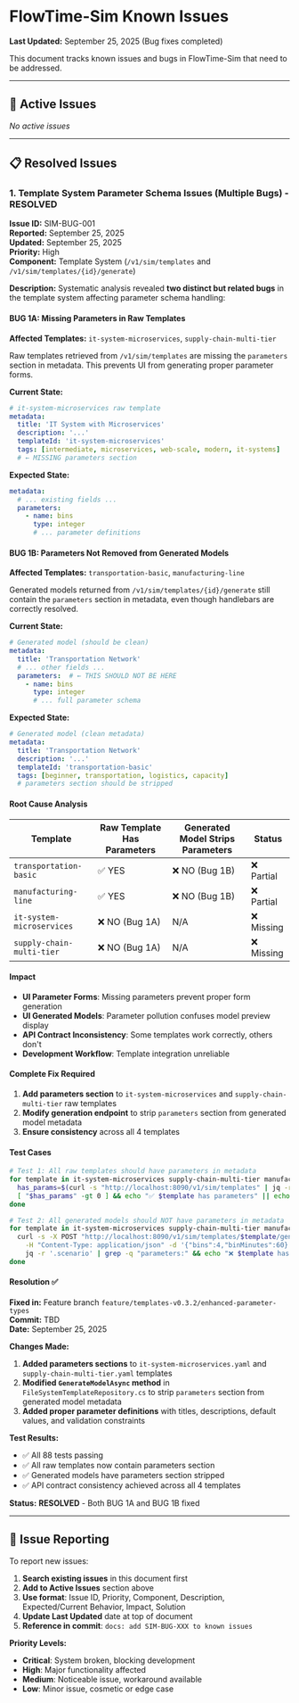 # FlowTime-Sim Known Issues

**Last Updated:** September 25, 2025 (Bug fixes completed)

This document tracks known issues and bugs in FlowTime-Sim that need to be addressed.

---

## 🐛 Active Issues

*No active issues*

---

## 📋 Resolved Issues

### 1. Template System Parameter Schema Issues (Multiple Bugs) - RESOLVED

**Issue ID:** SIM-BUG-001  
**Reported:** September 25, 2025  
**Updated:** September 25, 2025  
**Priority:** High  
**Component:** Template System (`/v1/sim/templates` and `/v1/sim/templates/{id}/generate`)

**Description:**
Systematic analysis revealed **two distinct but related bugs** in the template system affecting parameter schema handling:

#### **BUG 1A: Missing Parameters in Raw Templates**
**Affected Templates:** `it-system-microservices`, `supply-chain-multi-tier`

Raw templates retrieved from `/v1/sim/templates` are missing the `parameters` section in metadata. This prevents UI from generating proper parameter forms.

**Current State:**
```yaml
# it-system-microservices raw template
metadata:
  title: 'IT System with Microservices'
  description: '...'
  templateId: 'it-system-microservices'
  tags: [intermediate, microservices, web-scale, modern, it-systems]
  # ← MISSING parameters section
```

**Expected State:**
```yaml
metadata:
  # ... existing fields ...
  parameters:
    - name: bins
      type: integer
      # ... parameter definitions
```

#### **BUG 1B: Parameters Not Removed from Generated Models**
**Affected Templates:** `transportation-basic`, `manufacturing-line`

Generated models returned from `/v1/sim/templates/{id}/generate` still contain the `parameters` section in metadata, even though handlebars are correctly resolved.

**Current State:**
```yaml
# Generated model (should be clean)
metadata:
  title: 'Transportation Network'
  # ... other fields ...
  parameters:  # ← THIS SHOULD NOT BE HERE
    - name: bins
      type: integer
      # ... full parameter schema
```

**Expected State:**
```yaml
# Generated model (clean metadata)
metadata:  
  title: 'Transportation Network'
  description: '...'
  templateId: 'transportation-basic'
  tags: [beginner, transportation, logistics, capacity]
  # parameters section should be stripped
```

#### **Root Cause Analysis**

| Template | Raw Template Has Parameters | Generated Model Strips Parameters | Status |
|----------|---------------------------|----------------------------------|--------|
| `transportation-basic` | ✅ YES | ❌ NO (Bug 1B) | ❌ Partial |
| `manufacturing-line` | ✅ YES | ❌ NO (Bug 1B) | ❌ Partial |  
| `it-system-microservices` | ❌ NO (Bug 1A) | N/A | ❌ Missing |
| `supply-chain-multi-tier` | ❌ NO (Bug 1A) | N/A | ❌ Missing |

#### **Impact**
- **UI Parameter Forms**: Missing parameters prevent proper form generation
- **UI Generated Models**: Parameter pollution confuses model preview display  
- **API Contract Inconsistency**: Some templates work correctly, others don't
- **Development Workflow**: Template integration unreliable

#### **Complete Fix Required**
1. **Add parameters section** to `it-system-microservices` and `supply-chain-multi-tier` raw templates
2. **Modify generation endpoint** to strip `parameters` section from generated model metadata
3. **Ensure consistency** across all 4 templates

#### **Test Cases**
```bash
# Test 1: All raw templates should have parameters in metadata  
for template in it-system-microservices supply-chain-multi-tier manufacturing-line transportation-basic; do
  has_params=$(curl -s "http://localhost:8090/v1/sim/templates" | jq -r ".[] | select(.id==\"$template\") | .yaml" | grep -c "parameters:")
  [ "$has_params" -gt 0 ] && echo "✅ $template has parameters" || echo "❌ $template missing parameters"
done

# Test 2: All generated models should NOT have parameters in metadata
for template in it-system-microservices supply-chain-multi-tier manufacturing-line transportation-basic; do  
  curl -s -X POST "http://localhost:8090/v1/sim/templates/$template/generate" \
    -H "Content-Type: application/json" -d '{"bins":4,"binMinutes":60}' | \
    jq -r '.scenario' | grep -q "parameters:" && echo "❌ $template has parameters" || echo "✅ $template clean"
done
```

#### **Resolution** ✅
**Fixed in:** Feature branch `feature/templates-v0.3.2/enhanced-parameter-types`  
**Commit:** TBD  
**Date:** September 25, 2025

**Changes Made:**
1. **Added parameters sections** to `it-system-microservices.yaml` and `supply-chain-multi-tier.yaml` templates  
2. **Modified `GenerateModelAsync` method** in `FileSystemTemplateRepository.cs` to strip `parameters` section from generated model metadata
3. **Added proper parameter definitions** with titles, descriptions, default values, and validation constraints

**Test Results:**
- ✅ All 88 tests passing
- ✅ All raw templates now contain parameters section
- ✅ Generated models have parameters section stripped
- ✅ API contract consistency achieved across all 4 templates

**Status:** **RESOLVED** - Both BUG 1A and BUG 1B fixed

---

## 📝 Issue Reporting

To report new issues:
1. **Search existing issues** in this document first
2. **Add to Active Issues** section above
3. **Use format**: Issue ID, Priority, Component, Description, Expected/Current Behavior, Impact, Solution
4. **Update Last Updated** date at top of document
5. **Reference in commit**: `docs: add SIM-BUG-XXX to known issues`

**Priority Levels:**
- **Critical**: System broken, blocking development
- **High**: Major functionality affected
- **Medium**: Noticeable issue, workaround available  
- **Low**: Minor issue, cosmetic or edge case